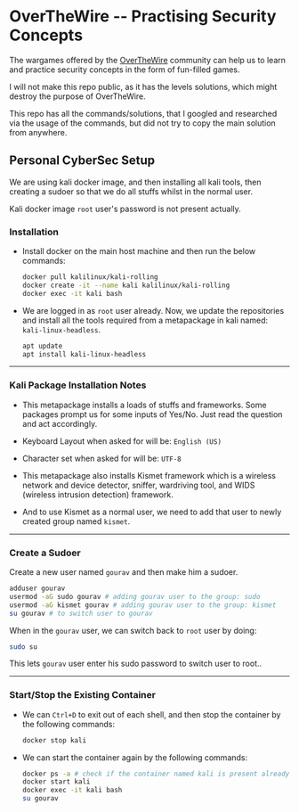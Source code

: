 # OverTheWire -- Practising Security Concepts

The wargames offered by the [OverTheWire](https://overthewire.org/wargames/) community can help us to learn and practice security concepts in the form of fun-filled games.

I will not make this repo public, as it has the levels solutions, which might destroy the purpose of OverTheWire.

This repo has all the commands/solutions, that I googled and researched via the usage of the commands, but did not try to copy the main solution from anywhere.

## Personal CyberSec Setup

We are using kali docker image, and then installing all kali tools, then creating a sudoer so that we do all stuffs whilst in the normal user.

Kali docker image `root` user's password is not present actually.

### Installation

- Install docker on the main host machine and then run the below commands:

    ```sh
    docker pull kalilinux/kali-rolling
    docker create -it --name kali kalilinux/kali-rolling
    docker exec -it kali bash
    ```

- We are logged in as `root` user already. Now, we update the repositories and install all the tools required from a metapackage in kali named: `kali-linux-headless`.

    ```sh
    apt update
    apt install kali-linux-headless
    ```

-------------

### Kali Package Installation Notes

- This metapackage installs a loads of stuffs and frameworks. Some packages prompt us for some inputs of Yes/No. Just read the question and act accordingly.

- Keyboard Layout when asked for will be: `English (US)`

- Character set when asked for will be: `UTF-8`

- This metapackage also installs Kismet framework which is a wireless network and device detector, sniffer, wardriving tool, and WIDS (wireless intrusion detection) framework.

- And to use Kismet as a normal user, we need to add that user to newly created group named `kismet`.

-------------

### Create a Sudoer

Create a new user named `gourav` and then make him a sudoer.

```sh
adduser gourav
usermod -aG sudo gourav # adding gourav user to the group: sudo
usermod -aG kismet gourav # adding gourav user to the group: kismet
su gourav # to switch user to gourav 
```

When in the `gourav` user, we can switch back to `root` user by doing:
```sh
sudo su
```

This lets `gourav` user enter his sudo password to switch user to root..

-------------

### Start/Stop the Existing Container

- We can `Ctrl+D` to exit out of each shell, and then stop the container by the following commands:

    ```sh
    docker stop kali
    ```

- We can start the container again by the following commands:

    ```sh
    docker ps -a # check if the container named kali is present already or not
    docker start kali
    docker exec -it kali bash
    su gourav
    ```
